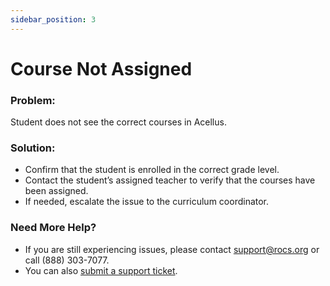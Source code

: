 ```yaml
---
sidebar_position: 3
---
```


# Course Not Assigned

### Problem:
Student does not see the correct courses in Acellus.

### Solution:
- Confirm that the student is enrolled in the correct grade level.
- Contact the student’s assigned teacher to verify that the courses have been assigned.
- If needed, escalate the issue to the curriculum coordinator.

### Need More Help?
- If you are still experiencing issues, please contact support@rocs.org or call (888) 303-7077.
- You can also [submit a support ticket](#).